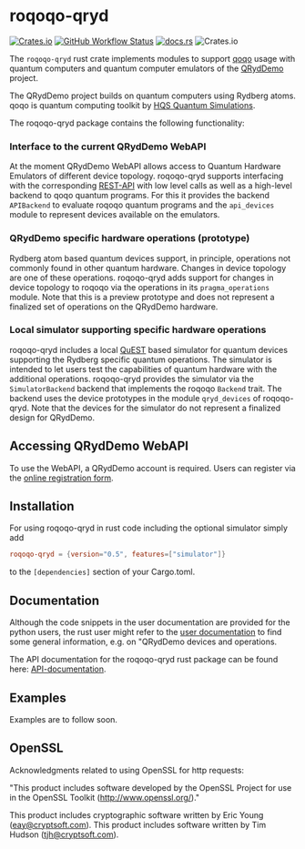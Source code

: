 # roqoqo-qryd
[![Crates.io](https://img.shields.io/crates/v/roqoqo-qryd)](https://crates.io/crates/roqoqo-qryd)
[![GitHub Workflow Status](https://github.com/HQSquantumsimulations/qoqo_qryd/workflows/ci_tests_main/badge.svg)](https://github.com/HQSquantumsimulations/qoqo/actions)
[![docs.rs](https://img.shields.io/docsrs/roqoqo-qryd)](https://docs.rs/roqoqo-qryd/)
![Crates.io](https://img.shields.io/crates/l/roqoqo-qryd)

The `roqoqo-qryd` rust crate implements modules to support [qoqo](https://github.com/HQSquantumsimulations/qoqo) usage with quantum computers and quantum computer emulators of the [QRydDemo](https://thequantumlaend.de/qryddemo/) project.

The QRydDemo project builds on quantum computers using Rydberg atoms.
qoqo is quantum computing toolkit by [HQS Quantum Simulations](https://quantumsimulations.de).

The roqoqo-qryd package contains the following functionality:

### Interface to the current QRydDemo WebAPI

At the moment QRydDemo WebAPI allows access to Quantum Hardware Emulators of different device topology. roqoqo-qryd supports interfacing with the corresponding [REST-API](https://api.qryddemo.itp3.uni-stuttgart.de/docs) with low level calls as well as a high-level backend to qoqo quantum programs. For this it provides the backend `APIBackend` to evaluate roqoqo quantum programs and the `api_devices` module to represent devices available on the emulators.

### QRydDemo specific hardware operations (prototype)

Rydberg atom based quantum devices support, in principle, operations not commonly found in other quantum hardware. Changes in device topology are one of these operations. roqoqo-qryd adds support for changes in device topology to roqoqo via the operations in its `pragma_operations` module.
Note that this is a preview prototype and does not represent a finalized set of operations on the QRydDemo hardware.

### Local simulator supporting specific hardware operations

roqoqo-qryd includes a local [QuEST](https://github.com/QuEST-Kit/QuEST) based simulator for quantum devices supporting the Rydberg specific quantum operations. The simulator is intended to let users test the capabilities of quantum hardware with the additional operations.
roqoqo-qryd provides the simulator via the `SimulatorBackend` backend that implements the roqoqo `Backend` trait. The backend uses the device prototypes in the module `qryd_devices` of roqoqo-qryd.
Note that the devices for the simulator do not represent a finalized design for QRydDemo.

## Accessing QRydDemo WebAPI

To use the WebAPI, a QRydDemo account is required. Users can register via the [online registration form](https://thequantumlaend.de/get-access/).
## Installation

For using roqoqo-qryd in rust code including the optional simulator simply add

```toml
roqoqo-qryd = {version="0.5", features=["simulator"]}
```

to the `[dependencies]` section of your Cargo.toml.

## Documentation

Although the code snippets in the user documentation are provided for the python users, the rust user might refer to the [user documentation](https://github.com/HQSquantumsimulations/qoqo_qryd/tree/main/userdoc) to find some general information, e.g. on "QRydDemo devices and operations.

The API documentation for the roqoqo-qryd rust package can be found here: [API-documentation](https://docs.rs/roqoqo-qryd/).

## Examples

Examples are to follow soon.

## OpenSSL

Acknowledgments related to using OpenSSL for http requests:

"This product includes software developed by the OpenSSL Project
for use in the OpenSSL Toolkit (http://www.openssl.org/)."

This product includes cryptographic software written by Eric Young
(eay@cryptsoft.com). This product includes software written by Tim
Hudson (tjh@cryptsoft.com).